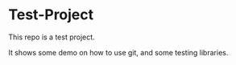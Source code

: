 # Test-Project

This repo is a test project. 

It shows some demo on how to use git, and some testing libraries. 
